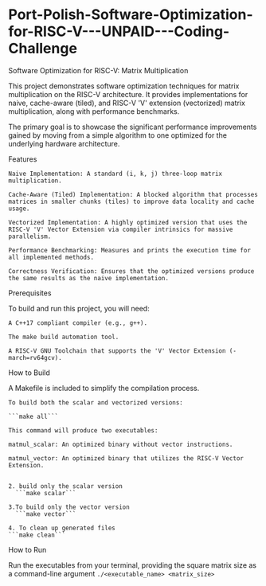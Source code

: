 # Port-Polish-Software-Optimization-for-RISC-V---UNPAID---Coding-Challenge

Software Optimization for RISC-V: Matrix Multiplication

This project demonstrates software optimization techniques for matrix multiplication on the RISC-V architecture. It provides implementations for naive, cache-aware (tiled), and RISC-V 'V' extension (vectorized) matrix multiplication, along with performance benchmarks.

The primary goal is to showcase the significant performance improvements gained by moving from a simple algorithm to one optimized for the underlying hardware architecture.


Features

    Naive Implementation: A standard (i, k, j) three-loop matrix multiplication.

    Cache-Aware (Tiled) Implementation: A blocked algorithm that processes matrices in smaller chunks (tiles) to improve data locality and cache usage.

    Vectorized Implementation: A highly optimized version that uses the RISC-V 'V' Vector Extension via compiler intrinsics for massive parallelism.

    Performance Benchmarking: Measures and prints the execution time for all implemented methods.

    Correctness Verification: Ensures that the optimized versions produce the same results as the naive implementation.


Prerequisites

To build and run this project, you will need:

    A C++17 compliant compiler (e.g., g++).

    The make build automation tool.

    A RISC-V GNU Toolchain that supports the 'V' Vector Extension (-march=rv64gcv).


How to Build

A Makefile is included to simplify the compilation process.

    To build both the scalar and vectorized versions:

    ```make all```

    This command will produce two executables:

    matmul_scalar: An optimized binary without vector instructions.

    matmul_vector: An optimized binary that utilizes the RISC-V Vector Extension.


    2. build only the scalar version
      ```make scalar```

    3.To build only the vector version
      ```make vector```

    4. To clean up generated files
    ```make clean```
How to Run

Run the executables from your terminal, providing the square matrix size as a command-line argument
```./<executable_name> <matrix_size>```
